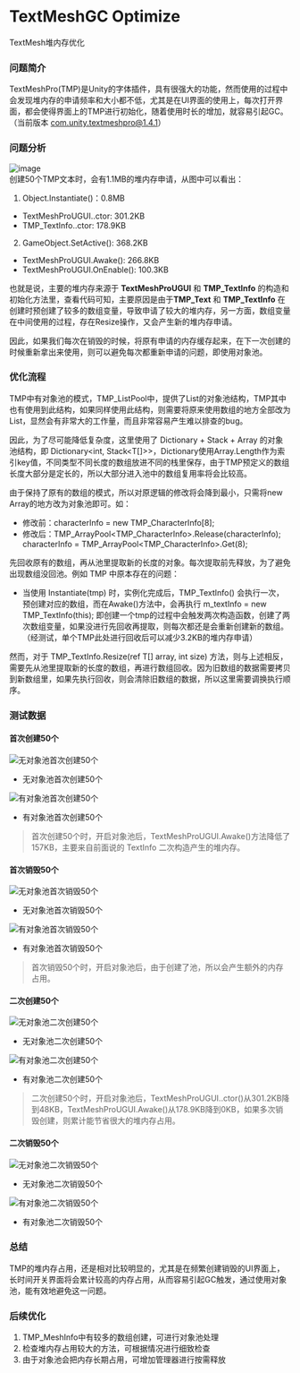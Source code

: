 # TextMeshGC Optimize
TextMesh堆内存优化

### 问题简介
TextMeshPro(TMP)是Unity的字体插件，具有很强大的功能，然而使用的过程中会发现堆内存的申请频率和大小都不低，尤其是在UI界面的使用上，每次打开界面，都会使得界面上的TMP进行初始化，随着使用时长的增加，就容易引起GC。（当前版本 com.unity.textmeshpro@1.4.1）

### 问题分析
![image](https://github.com/FallingXun/TextMeshGCOptimize/blob/main/Images/1.png)  
创建50个TMP文本时，会有1.1MB的堆内存申请，从图中可以看出：   
1. Object.Instantiate()：0.8MB   
- TextMeshProUGUI..ctor: 301.2KB   
- TMP_TextInfo..ctor: 178.9KB   
2. GameObject.SetActive(): 368.2KB   
- TextMeshProUGUI.Awake(): 266.8KB
- TextMeshProUGUI.OnEnable(): 100.3KB   

也就是说，主要的堆内存来源于 **TextMeshProUGUI** 和 **TMP_TextInfo** 的构造和初始化方法里，查看代码可知，主要原因是由于**TMP_Text** 和 **TMP_TextInfo** 在创建时预创建了较多的数组变量，导致申请了较大的堆内存，另一方面，数组变量在中间使用的过程，存在Resize操作，又会产生新的堆内存申请。  

因此，如果我们每次在销毁的时候，将原有申请的内存缓存起来，在下一次创建的时候重新拿出来使用，则可以避免每次都重新申请的问题，即使用对象池。

### 优化流程

TMP中有对象池的模式，TMP_ListPool中，提供了List<T>的对象池结构，TMP其中也有使用到此结构，如果同样使用此结构，则需要将原来使用数组的地方全部改为List，显然会有非常大的工作量，而且非常容易产生难以排查的bug。

因此，为了尽可能降低复杂度，这里使用了 Dictionary + Stack + Array 的对象池结构，即 Dictionary<int, Stack<T[]>>，Dictionary使用Array.Length作为索引key值，不同类型不同长度的数组放进不同的栈里保存，由于TMP预定义的数组长度大部分是定长的，所以大部分进入池中的数组复用率将会比较高。

由于保持了原有的数组的模式，所以对原逻辑的修改将会降到最小，只需将new Array的地方改为对象池即可。如：
- 修改前：characterInfo = new TMP_CharacterInfo[8];
- 修改后：TMP_ArrayPool<TMP_CharacterInfo>.Release(characterInfo);   
            characterInfo = TMP_ArrayPool<TMP_CharacterInfo>.Get(8);

先回收原有的数组，再从池里提取新的长度的对象。每次提取前先释放，为了避免出现数组没回池。例如 TMP 中原本存在的问题：  
- 当使用 Instantiate(tmp) 时，实例化完成后，TMP_TextInfo() 会执行一次，预创建对应的数组，而在Awake()方法中，会再执行 m_textInfo = new TMP_TextInfo(this); 即创建一个tmp的过程中会触发两次构造函数，创建了两次数组变量，如果没进行先回收再提取，则每次都还是会重新创建新的数组。（经测试，单个TMP此处进行回收后可以减少3.2KB的堆内存申请）

然而，对于 TMP_TextInfo.Resize<T>(ref T[] array, int size) 方法，则与上述相反，需要先从池里提取新的长度的数组，再进行数组回收。因为旧数组的数据需要拷贝到新数组里，如果先执行回收，则会清除旧数组的数据，所以这里需要调换执行顺序。

### 测试数据
#### 首次创建50个
![无对象池首次创建50个](https://github.com/FallingXun/TextMeshGCOptimize/blob/main/Images/无对象池首次创建50个.png)
- 无对象池首次创建50个

![有对象池首次创建50个](https://github.com/FallingXun/TextMeshGCOptimize/blob/main/Images/有对象池首次创建50个.png)
- 有对象池首次创建50个

> 首次创建50个时，开启对象池后，TextMeshProUGUI.Awake()方法降低了157KB，主要来自前面说的 TextInfo 二次构造产生的堆内存。

#### 首次销毁50个
![无对象池首次销毁50个](https://github.com/FallingXun/TextMeshGCOptimize/blob/main/Images/无对象池首次销毁50个.png)
- 无对象池首次销毁50个

![有对象池首次销毁50个](https://github.com/FallingXun/TextMeshGCOptimize/blob/main/Images/有对象池首次销毁50个.png)
- 有对象池首次销毁50个

> 首次销毁50个时，开启对象池后，由于创建了池，所以会产生额外的内存占用。

#### 二次创建50个
![无对象池二次创建50个](https://github.com/FallingXun/TextMeshGCOptimize/blob/main/Images/无对象池二次创建50个.png)
- 无对象池二次创建50个

![有对象池二次创建50个](https://github.com/FallingXun/TextMeshGCOptimize/blob/main/Images/有对象池二次创建50个.png)
- 有对象池二次创建50个

> 二次创建50个时，开启对象池后，TextMeshProUGUI..ctor()从301.2KB降到48KB，TextMeshProUGUI.Awake()从178.9KB降到0KB，如果多次销毁创建，则累计能节省很大的堆内存占用。

#### 二次销毁50个
![无对象池二次销毁50个](https://github.com/FallingXun/TextMeshGCOptimize/blob/main/Images/无对象池二次销毁50个.png)
- 无对象池二次销毁50个

![有对象池二次销毁50个](https://github.com/FallingXun/TextMeshGCOptimize/blob/main/Images/有对象池二次销毁50个.png)
- 有对象池二次销毁50个

### 总结
TMP的堆内存占用，还是相对比较明显的，尤其是在频繁创建销毁的UI界面上，长时间开关界面将会累计较高的内存占用，从而容易引起GC触发，通过使用对象池，能有效地避免这一问题。

### 后续优化
1. TMP_MeshInfo中有较多的数组创建，可进行对象池处理
2. 检查堆内存占用较大的方法，可根据情况进行细致检查
3. 由于对象池会把内存长期占用，可增加管理器进行按需释放